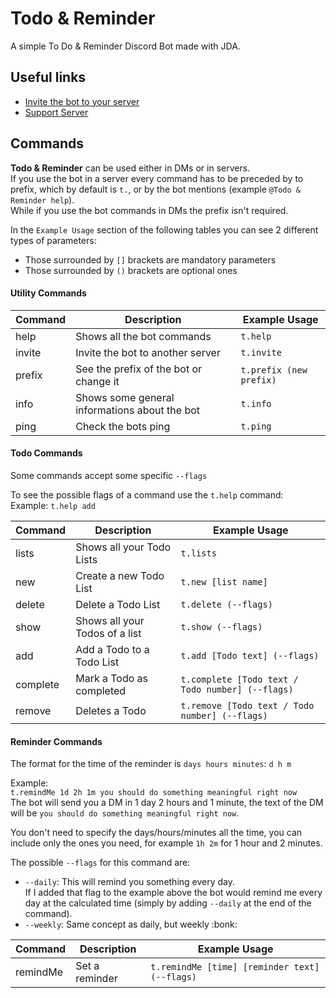 # Todo & Reminder
A simple To Do &amp; Reminder Discord Bot made with JDA.  


## Useful links
- [Invite the bot to your server](https://discord.com/oauth2/authorize?client_id=763067629023526954&scope=bot&permissions=289792)
- [Support Server](https://discord.com/invite/pE4VfWF)

## Commands
**Todo & Reminder** can be used either in DMs or in servers.  
If you use the bot in a server every command has to be preceded by to prefix, which by default is `t.`, or by the bot mentions (example `@Todo & Reminder help`).  
While if you use the bot commands in DMs the prefix isn't required.  

In the `Example Usage` section of the following tables you can see 2 different types of parameters:  
- Those surrounded by `[]` brackets are mandatory parameters
- Those surrounded by `()` brackets are optional ones  

#### Utility Commands
| Command  |  Description | Example Usage |
|----|----|----|
| help  | Shows all the bot commands  |  `t.help` |
| invite  | Invite the bot to another server  |  `t.invite` |
|  prefix |  See the prefix of the bot or change it |  `t.prefix (new prefix)` |
| info  | Shows some general informations about the bot  | `t.info`  |
|  ping | Check the bots ping  | `t.ping`  |

#### Todo Commands
Some commands accept some specific `--flags`  

To see the possible flags of a command use the `t.help` command:  
Example: `t.help add`  

| Command  |  Description | Example Usage |
|----|-----|-----|
|  lists |  Shows all your Todo Lists |  `t.lists` |
| new  | Create a new Todo List  |  `t.new [list name]` |
| delete  | Delete a Todo List  |  `t.delete (--flags)` |
| show  | Shows all your Todos of a list  | `t.show (--flags)`  |
|  add | Add a Todo to a Todo List  | `t.add [Todo text] (--flags)`  |
|  complete | Mark a Todo as completed  | `t.complete [Todo text / Todo number] (--flags)`  |
|  remove | Deletes a Todo  | `t.remove [Todo text / Todo number] (--flags)`  |  


#### Reminder Commands
The format for the time of the reminder is `days hours minutes`: `d h m`  

Example:  
`t.remindMe 1d 2h 1m you should do something meaningful right now`  
The bot will send you a DM in 1 day 2 hours and 1 minute, the text of the DM will be `you should do something meaningful right now`.  
  
You don't need to specify the days/hours/minutes all the time, you can include only the ones you need, for example `1h 2m` for 1 hour and 2 minutes.  
  
The possible `--flags` for this command are:
- `--daily`: This will remind you something every day.  
If I added that flag to the example above the bot would remind me every day at the calculated time (simply by adding `--daily` at the end of the command).
- `--weekly`: Same concept as daily, but weekly :bonk:  

| Command  |  Description | Example Usage |
|----|-----|-----|
|  remindMe |  Set a reminder |  `t.remindMe [time] [reminder text] (--flags)` |
